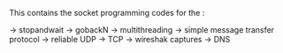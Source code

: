 This contains the socket programming codes for the :</p>
<p>
-> stopandwait
-> gobackN
-> multithreading
-> simple message transfer protocol
-> reliable UDP
-> TCP
-> wireshak captures
-> DNS
</p>
